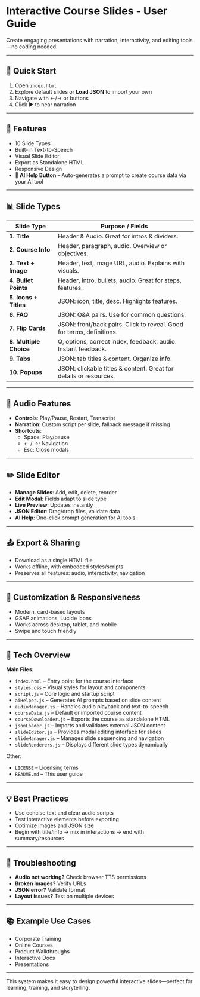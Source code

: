 # Interactive Course Slides - User Guide

Create engaging presentations with narration, interactivity, and editing tools—no coding needed.

---

## 🚀 Quick Start

1. Open `index.html`
2. Explore default slides or **Load JSON** to import your own
3. Navigate with ←/→ or buttons
4. Click ▶️ to hear narration

---

## 🎯 Features

- 10 Slide Types
- Built-in Text-to-Speech
- Visual Slide Editor
- Export as Standalone HTML
- Responsive Design
- **🧠 AI Help Button** – Auto-generates a prompt to create course data via your AI tool

---

## 📊 Slide Types

| Slide Type             | Purpose / Fields                                                      |
| ---------------------- | --------------------------------------------------------------------- |
| **1. Title**           | Header & Audio. Great for intros & dividers.                          |
| **2. Course Info**     | Header, paragraph, audio. Overview or objectives.                     |
| **3. Text + Image**    | Header, text, image URL, audio. Explains with visuals.                |
| **4. Bullet Points**   | Header, intro, bullets, audio. Great for steps, features.             |
| **5. Icons + Titles**  | JSON: icon, title, desc. Highlights features.                         |
| **6. FAQ**             | JSON: Q&A pairs. Use for common questions.                            |
| **7. Flip Cards**      | JSON: front/back pairs. Click to reveal. Good for terms, definitions. |
| **8. Multiple Choice** | Q, options, correct index, feedback, audio. Instant feedback.         |
| **9. Tabs**            | JSON: tab titles & content. Organize info.                            |
| **10. Popups**         | JSON: clickable titles & content. Great for details or resources.     |

---

## 🎵 Audio Features

- **Controls**: Play/Pause, Restart, Transcript
- **Narration**: Custom script per slide, fallback message if missing
- **Shortcuts**:
  - Space: Play/pause
  - ← / →: Navigation
  - Esc: Close modals

---

## ✏️ Slide Editor

- **Manage Slides**: Add, edit, delete, reorder
- **Edit Modal**: Fields adapt to slide type
- **Live Preview**: Updates instantly
- **JSON Editor**: Drag/drop files, validate data
- **AI Help**: One-click prompt generation for AI tools

---

## 📤 Export & Sharing

- Download as a single HTML file
- Works offline, with embedded styles/scripts
- Preserves all features: audio, interactivity, navigation

---

## 🎨 Customization & Responsiveness

- Modern, card-based layouts
- GSAP animations, Lucide icons
- Works across desktop, tablet, and mobile
- Swipe and touch friendly

---

## 🔧 Tech Overview

**Main Files:**

- `index.html` – Entry point for the course interface
- `styles.css` – Visual styles for layout and components
- `script.js` – Core logic and startup script
- `aiHelper.js` – Generates AI prompts based on slide content
- `audioManager.js` – Handles audio playback and text-to-speech
- `courseData.js` – Default or imported course content
- `courseDownloader.js` – Exports the course as standalone HTML
- `jsonLoader.js` – Imports and validates external JSON content
- `slideEditor.js` – Provides modal editing interface for slides
- `slideManager.js` – Manages slide sequencing and navigation
- `slideRenderers.js` – Displays different slide types dynamically

Other:

- `LICENSE` – Licensing terms
- `README.md` – This user guide

---

## 💡 Best Practices

- Use concise text and clear audio scripts
- Test interactive elements before exporting
- Optimize images and JSON size
- Begin with title/info → mix in interactions → end with summary/resources

---

## 🐛 Troubleshooting

- **Audio not working?** Check browser TTS permissions
- **Broken images?** Verify URLs
- **JSON error?** Validate format
- **Layout issues?** Test on multiple devices

---

## 📚 Example Use Cases

- Corporate Training
- Online Courses
- Product Walkthroughs
- Interactive Docs
- Presentations

---

This system makes it easy to design powerful interactive slides—perfect for learning, training, and storytelling.
